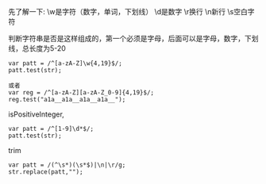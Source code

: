 先了解一下:
\w是字符（数字，单词，下划线）
\d是数字
\r换行
\n新行
\s空白字符

判断字符串是否是这样组成的，第一个必须是字母，后面可以是字母，数字，下划线，总长度为5-20
```
var patt = /^[a-zA-Z]\w{4,19}$/;
patt.test(str);

或者
var reg = /^[a-zA-Z][a-zA-Z_0-9]{4,19}$/;
reg.test("a1a__a1a__a1a__a1a__");
```

isPositiveInteger,
```
var patt = /^[1-9]\d*$/;
patt.test(str);
```

trim
```
var patt = /(^\s*)(\s*$)|\n|\r/g;
str.replace(patt,"");
```
